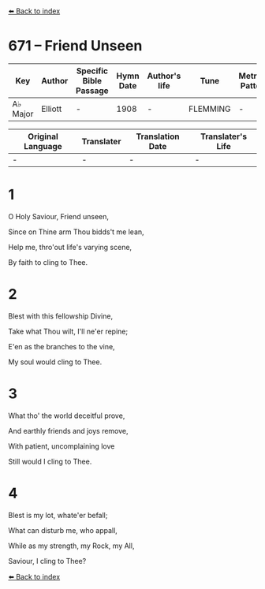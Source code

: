 [⬅️ Back to index](../README.md)

# 671 – Friend Unseen

Key | Author   | Specific Bible Passage     |Hymn Date |Author's life |Tune |Metrical Pattern   |Composer/Source
-- | --------- | ---------------------------|----------|--------------|-----|-------------------|-------------  
A♭ Major |Elliott |- |1908 |- |FLEMMING |- |F. Flemming

Original Language | Translater | Translation Date   | Translater's Life  
----------------- | --------- | --------------------|-------------     
\- |- |- |-




# 1

O Holy Saviour, Friend unseen,

Since on Thine arm Thou bidds't me lean,

Help me, thro'out life's varying scene,

By faith to cling to Thee.



# 2

Blest with this fellowship Divine,

Take what Thou wilt, I'll ne'er repine;

E'en as the branches to the vine,

My soul would cling to Thee.



# 3

What tho' the world deceitful prove,

And earthly friends and joys remove,

With patient, uncomplaining love

Still would I cling to Thee.



# 4

Blest is my lot, whate'er befall;

What can disturb me, who appall,

While as my strength, my Rock, my All,

Saviour, I cling to Thee?

[⬅️ Back to index](../README.md)
